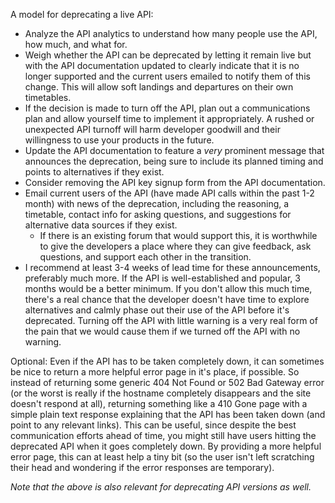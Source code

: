 A model for deprecating a live API:  

* Analyze the API analytics to understand how many people use the API, how much, and what for.  
* Weigh whether the API can be deprecated by letting it remain live but with the API documentation updated to clearly indicate that it is no longer supported and the current users emailed to notify them of this change.  This will allow soft landings and departures on their own timetables.  
* If the decision is made to turn off the API, plan out a communications plan and allow yourself time to implement it appropriately.  A rushed or unexpected API turnoff will harm developer goodwill and their willingness to use your products in the future.  
* Update the API documentation to feature a *very* prominent message that announces the deprecation, being sure to include its planned timing and points to alternatives if they exist.  
* Consider removing the API key signup form from the API documentation.  
* Email current users of the API (have made API calls within the past 1-2 month) with news of the deprecation, including the reasoning, a timetable, contact info for asking questions, and suggestions for alternative data sources if they exist.  
  * If there is an existing forum that would support this, it is worthwhile to give the developers a place where they can give feedback, ask questions, and support each other in the transition.  
* I recommend at least 3-4 weeks of lead time for these announcements, preferably much more.  If the API is well-established and popular, 3 months would be a better minimum.  If you don't allow this much time, there's a real chance that the developer doesn't have time to explore alternatives and calmly phase out their use of the API before it's deprecated.  Turning off the API with little warning is a very real form of the pain that we would cause them if we turned off the API with no warning.  

Optional: Even if the API has to be taken completely down, it can sometimes be nice to return a more helpful error page in it's place, if possible. So instead of returning some generic 404 Not Found or 502 Bad Gateway error (or the worst is really if the hostname completely disappears and the site doesn't respond at all), returning something like a 410 Gone page with a simple plain text response explaining that the API has been taken down (and point to any relevant links). This can be useful, since despite the best communication efforts ahead of time, you might still have users hitting the deprecated API when it goes completely down. By providing a more helpful error page, this can at least help a tiny bit (so the user isn't left scratching their head and wondering if the error responses are temporary).

_Note that the above is also relevant for deprecating API versions as well._
